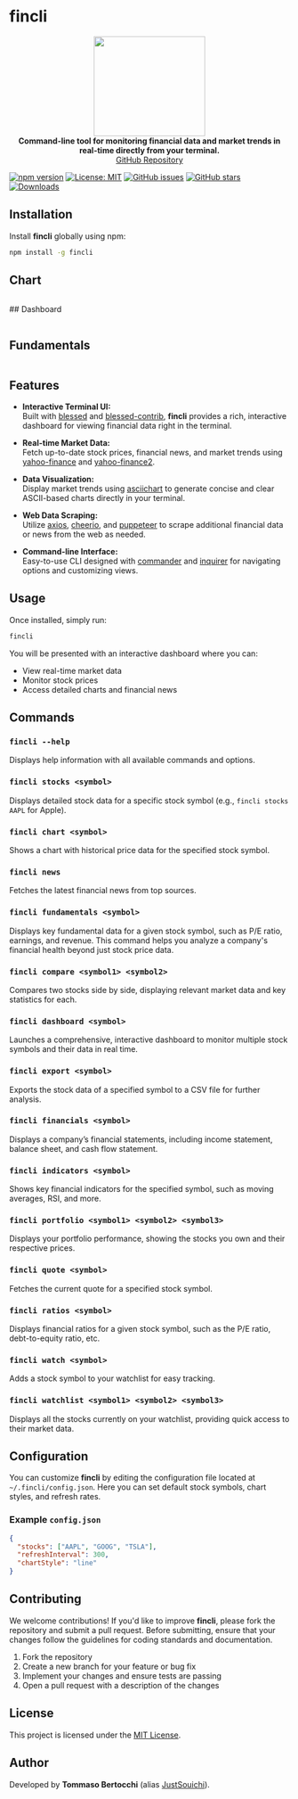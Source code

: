 
# fincli

<p align="center">
  <img src="https://raw.githubusercontent.com/JustSouichi/fincli/refs/heads/main/img/logo.svg" width="200" height="179" alt="">
  <br><strong>Command-line tool for monitoring financial data and market trends in real-time directly from your terminal.</strong>
  <br><a href="https://github.com/JustSouichi/fincli">GitHub Repository</a>
</p>

[![npm version](https://badge.fury.io/js/fincli.svg)](https://badge.fury.io/js/fincli)
[![License: MIT](https://img.shields.io/badge/License-MIT-yellow.svg)](https://opensource.org/licenses/MIT)
[![GitHub issues](https://img.shields.io/github/issues/JustSouichi/fincli.svg)](https://github.com/JustSouichi/fincli/issues)
[![GitHub stars](https://img.shields.io/github/stars/JustSouichi/fincli.svg?style=social&label=Stars)](https://github.com/JustSouichi/fincli/stargazers)
[![Downloads](https://img.shields.io/npm/dt/fincli.svg)](https://www.npmjs.com/package/fincli)



## Installation

Install **fincli** globally using npm:

```bash
npm install -g fincli
```

## Chart
<p align="center">
<img src="https://raw.githubusercontent.com/JustSouichi/fincli/refs/heads/main/img/chart.png"  alt="">
</p>
## Dashboard
<p align="center">
<img src="https://raw.githubusercontent.com/JustSouichi/fincli/refs/heads/main/img/dashboard.png"  alt="">
</p>

## Fundamentals
<p align="center">
<img src="https://raw.githubusercontent.com/JustSouichi/fincli/refs/heads/main/img/fundamentals.png"  alt="">
</p>

## Features

- **Interactive Terminal UI:**  
  Built with [blessed](https://github.com/chjj/blessed) and [blessed-contrib](https://github.com/yaronn/blessed-contrib), **fincli** provides a rich, interactive dashboard for viewing financial data right in the terminal.

- **Real-time Market Data:**  
  Fetch up-to-date stock prices, financial news, and market trends using [yahoo-finance](https://www.npmjs.com/package/yahoo-finance) and [yahoo-finance2](https://www.npmjs.com/package/yahoo-finance2).

- **Data Visualization:**  
  Display market trends using [asciichart](https://github.com/kroitor/asciichart) to generate concise and clear ASCII-based charts directly in your terminal.

- **Web Data Scraping:**  
  Utilize [axios](https://github.com/axios/axios), [cheerio](https://github.com/cheeriojs/cheerio), and [puppeteer](https://github.com/puppeteer/puppeteer) to scrape additional financial data or news from the web as needed.

- **Command-line Interface:**  
  Easy-to-use CLI designed with [commander](https://github.com/tj/commander.js) and [inquirer](https://github.com/SBoudrias/Inquirer.js) for navigating options and customizing views.

## Usage

Once installed, simply run:

```bash
fincli
```

You will be presented with an interactive dashboard where you can:

- View real-time market data
- Monitor stock prices
- Access detailed charts and financial news

## Commands

### `fincli --help`
Displays help information with all available commands and options.



### `fincli stocks <symbol>`
Displays detailed stock data for a specific stock symbol (e.g., `fincli stocks AAPL` for Apple).

### `fincli chart <symbol>`
Shows a chart with historical price data for the specified stock symbol.

### `fincli news`
Fetches the latest financial news from top sources.



### `fincli fundamentals <symbol>`
Displays key fundamental data for a given stock symbol, such as P/E ratio, earnings, and revenue. This command helps you analyze a company's financial health beyond just stock price data.

### `fincli compare <symbol1> <symbol2>`
Compares two stocks side by side, displaying relevant market data and key statistics for each.

### `fincli dashboard <symbol>`
Launches a comprehensive, interactive dashboard to monitor multiple stock symbols and their data in real time.

### `fincli export <symbol>`
Exports the stock data of a specified symbol to a CSV file for further analysis.

### `fincli financials <symbol>`
Displays a company’s financial statements, including income statement, balance sheet, and cash flow statement.

### `fincli indicators <symbol>`
Shows key financial indicators for the specified symbol, such as moving averages, RSI, and more.

### `fincli portfolio <symbol1> <symbol2> <symbol3>`
Displays your portfolio performance, showing the stocks you own and their respective prices.

### `fincli quote <symbol>`
Fetches the current quote for a specified stock symbol.

### `fincli ratios <symbol>`
Displays financial ratios for a given stock symbol, such as the P/E ratio, debt-to-equity ratio, etc.

### `fincli watch <symbol>`
Adds a stock symbol to your watchlist for easy tracking.

### `fincli watchlist <symbol1> <symbol2> <symbol3>`
Displays all the stocks currently on your watchlist, providing quick access to their market data.

## Configuration

You can customize **fincli** by editing the configuration file located at `~/.fincli/config.json`. Here you can set default stock symbols, chart styles, and refresh rates.

### Example `config.json`
```json
{
  "stocks": ["AAPL", "GOOG", "TSLA"],
  "refreshInterval": 300,
  "chartStyle": "line"
}
```

## Contributing

We welcome contributions! If you'd like to improve **fincli**, please fork the repository and submit a pull request. Before submitting, ensure that your changes follow the guidelines for coding standards and documentation.

1. Fork the repository
2. Create a new branch for your feature or bug fix
3. Implement your changes and ensure tests are passing
4. Open a pull request with a description of the changes

## License

This project is licensed under the [MIT License](./LICENSE).

## Author

Developed by **Tommaso Bertocchi** (alias [JustSouichi](https://github.com/JustSouichi)).
